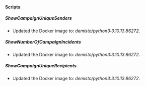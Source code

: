 
#### Scripts

##### ShowCampaignUniqueSenders

- Updated the Docker image to: *demisto/python3:3.10.13.86272*.
##### ShowNumberOfCampaignIncidents

- Updated the Docker image to: *demisto/python3:3.10.13.86272*.
##### ShowCampaignUniqueRecipients

- Updated the Docker image to: *demisto/python3:3.10.13.86272*.

